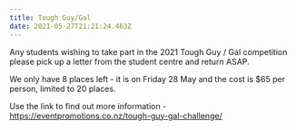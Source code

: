 ```yaml
---
title: Tough Guy/Gal
date: 2021-05-27T21:21:24.463Z
---
```

Any students wishing to take part in the 2021 Tough Guy / Gal competition please pick up a letter from the student centre and return ASAP. 

We only have 8 places left - it is on Friday 28 May and the cost is $65 per person, limited to 20 places. 

Use the link to find out more information -
https://eventpromotions.co.nz/tough-guy-gal-challenge/

 	